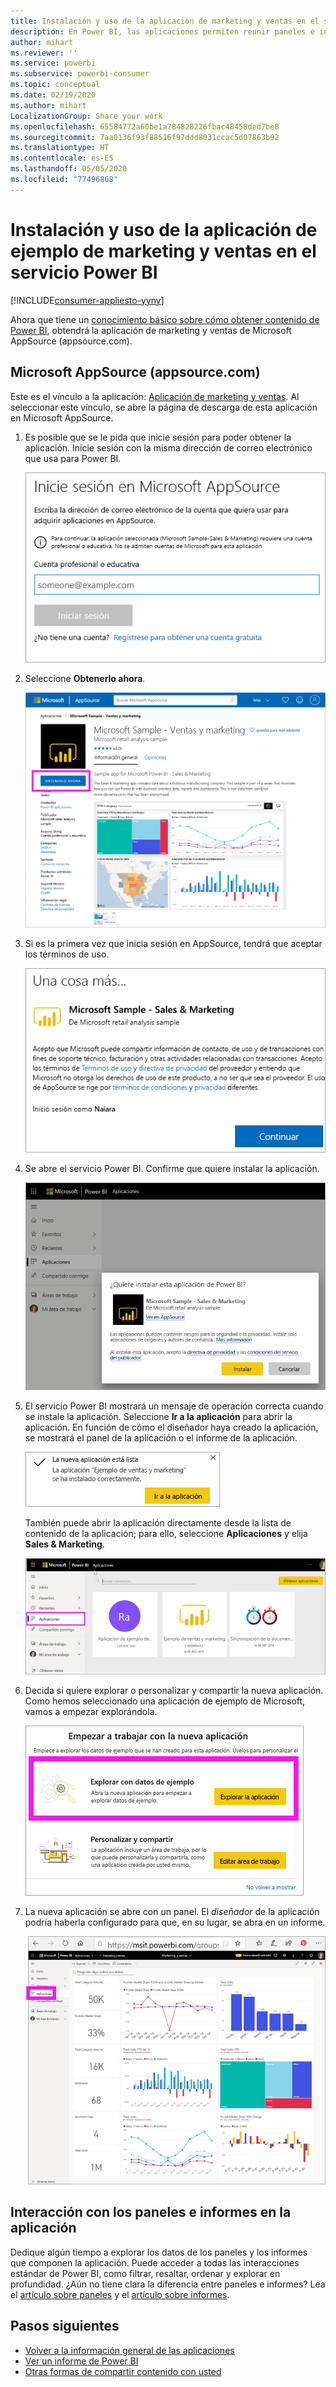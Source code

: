 ```yaml
---
title: Instalación y uso de la aplicación de marketing y ventas en el servicio Power BI
description: En Power BI, las aplicaciones permiten reunir paneles e informes relacionados en un solo lugar. Instale la aplicación de marketing y ventas desde AppSource.
author: mihart
ms.reviewer: ''
ms.service: powerbi
ms.subservice: powerbi-consumer
ms.topic: conceptual
ms.date: 02/19/2020
ms.author: mihart
LocalizationGroup: Share your work
ms.openlocfilehash: 65584772a60be1a784828226fbac48458ded7be8
ms.sourcegitcommit: 7aa0136f93f88516f97ddd8031ccac5d07863b92
ms.translationtype: HT
ms.contentlocale: es-ES
ms.lasthandoff: 05/05/2020
ms.locfileid: "77496868"
---
```

# <a name="install-and-use-the-sample-sales-and-marketing-app-in-the-power-bi-service"></a>Instalación y uso de la aplicación de ejemplo de marketing y ventas en el servicio Power BI

[!INCLUDE[consumer-appliesto-yyny](../includes/consumer-appliesto-yyny.md)]

Ahora que tiene un [conocimiento básico sobre cómo obtener contenido de Power BI](end-user-app-view.md), obtendrá la aplicación de marketing y ventas de Microsoft AppSource (appsource.com). 


## <a name="microsoft-appsource-appsourcecom"></a>Microsoft AppSource (appsource.com)
Este es el vínculo a la aplicación: [Aplicación de marketing y ventas](https://appsource.microsoft.com/product/power-bi/microsoft-retail-analysis-sample.salesandmarketingsample?tab=Overview). Al seleccionar este vínculo, se abre la página de descarga de esta aplicación en Microsoft AppSource. 

1. Es posible que se le pida que inicie sesión para poder obtener la aplicación. Inicie sesión con la misma dirección de correo electrónico que usa para Power BI. 

    ![Pantalla de inicio de sesión de AppSource  ](./media/end-user-app-marketing/power-bi-sign-in.png)

2. Seleccione **Obtenerlo ahora**. 

    ![Sitio web de AppSource con Power BI apps seleccionado  ](./media/end-user-app-marketing/power-bi-get-now.png)


3. Si es la primera vez que inicia sesión en AppSource, tendrá que aceptar los términos de uso. 

    ![Pantalla de términos de uso de AppSource  ](./media/end-user-app-marketing/power-bi-term.png)


4. Se abre el servicio Power BI. Confirme que quiere instalar la aplicación.

    ![¿Instalar esta aplicación?  ](./media/end-user-apps/power-bi-app-install.png)

5. El servicio Power BI mostrará un mensaje de operación correcta cuando se instale la aplicación. Seleccione **Ir a la aplicación** para abrir la aplicación. En función de cómo el diseñador haya creado la aplicación, se mostrará el panel de la aplicación o el informe de la aplicación.

    ![Aplicación instalada correctamente ](./media/end-user-apps/power-bi-app-ready.png)

    También puede abrir la aplicación directamente desde la lista de contenido de la aplicación; para ello, seleccione **Aplicaciones** y elija **Sales & Marketing**.

    ![Aplicaciones de Power BI](./media/end-user-apps/power-bi-apps.png)


6. Decida si quiere explorar o personalizar y compartir la nueva aplicación. Como hemos seleccionado una aplicación de ejemplo de Microsoft, vamos a empezar explorándola. 

    ![Explorar con datos de ejemplo](./media/end-user-apps/power-bi-explore.png)

7.  La nueva aplicación se abre con un panel. El *diseñador* de la aplicación podría haberla configurado para que, en su lugar, se abra en un informe.  

    ![Explorar con datos de ejemplo](./media/end-user-apps/power-bi-new-app.png)




## <a name="interact-with-the-dashboards-and-reports-in-the-app"></a>Interacción con los paneles e informes en la aplicación
Dedique algún tiempo a explorar los datos de los paneles y los informes que componen la aplicación. Puede acceder a todas las interacciones estándar de Power BI, como filtrar, resaltar, ordenar y explorar en profundidad.  ¿Aún no tiene clara la diferencia entre paneles e informes?  Lea el [artículo sobre paneles](end-user-dashboards.md) y el [artículo sobre informes](end-user-reports.md).  




## <a name="next-steps"></a>Pasos siguientes
* [Volver a la información general de las aplicaciones](end-user-apps.md)
* [Ver un informe de Power BI](end-user-report-open.md)
* [Otras formas de compartir contenido con usted](end-user-shared-with-me.md)
